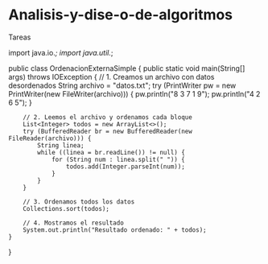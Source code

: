 # Analisis-y-dise-o-de-algoritmos
Tareas




import java.io.*;
import java.util.*;

public class OrdenacionExternaSimple {
    public static void main(String[] args) throws IOException {
        // 1. Creamos un archivo con datos desordenados
        String archivo = "datos.txt";
        try (PrintWriter pw = new PrintWriter(new FileWriter(archivo))) {
            pw.println("8 3 7 1 9");
            pw.println("4 2 6 5");
        }

        // 2. Leemos el archivo y ordenamos cada bloque
        List<Integer> todos = new ArrayList<>();
        try (BufferedReader br = new BufferedReader(new FileReader(archivo))) {
            String linea;
            while ((linea = br.readLine()) != null) {
                for (String num : linea.split(" ")) {
                    todos.add(Integer.parseInt(num));
                }
            }
        }

        // 3. Ordenamos todos los datos
        Collections.sort(todos);

        // 4. Mostramos el resultado
        System.out.println("Resultado ordenado: " + todos);
    }
}

